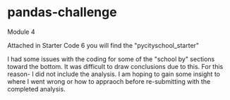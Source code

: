 # pandas-challenge
Module 4

Attached in Starter Code 6 you will find the "pycityschool_starter"

I had some issues with the coding for some of the "school by" sections toward the bottom. It was difficult to draw conclusions due to this. For this reason- I did not include the analysis. I am hoping to gain some insight to where I went wrong or how to appraoch before re-submitting with the completed analysis.
